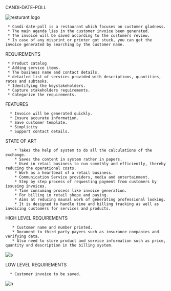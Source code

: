 CANDI-DATE-POLL
    
![resturant logo](https://user-images.githubusercontent.com/60978907/142733287-8ab34ccd-c860-43c4-8f58-dd3a6f39b313.jpg)


     * Candi-date-poll is a restaurant which focuses on customer gladness.
     * The main agenda lies in the customer invoice been generated.
     * The invoice will be saved according to the customers review.
     * In case of any misprint or printer got stuck, you can get the invoice generated by searching by the customer name.
    

 
 REQUIREMENTS
 
     * Product catalog
     * Adding service items.
     * The business name and contact details.
     * detailed list of services provided with descriptions, quantities, rates and subtasks.
     * Identifying the keystakeholders.
     * Capture stakeholders requirements.
     * Categorize the requirements.
     
     
 FEATURES
  
      * Invoice will be generated quickly.
      * Ensure accurate information.
      * Save customer template.
      * Simplicity
      * Support contact details.
      
      
 STATE OF ART
 
        * Takes the help of system to do all the calculations of the exchange.
        * Saves the content in system rather in papers.
        * Used in retail business to run sommthly and efficiently, thereby reducing the operational costs.
        * Work as a heartbeat of a retail business.
        * Communication Service providers, media and entertainment.
        * Step by step process of requesting payment from customers by issusing invoices.
        * Time consuming process like invoice generation.
        * For billing in retail shope and paying.
        * Aims at reducing maunal work of generating professional looking.
        * It is designed to handle time and billing tracking as well as invoicing customers for services and products.
        
        
 HIGH LEVEL REQUIREMENTS
 
       * Customer name and number printed.
       * Document to third party payers such as insurance companies and verifying data.
       * Also need to store product and service information such as price, quantity and description in the billing system.
       
       
![s](https://user-images.githubusercontent.com/60978907/143278093-db263132-22b6-45be-910b-63e0a4364485.jpg)

       
LOW LEVEL REQUIREMENTS

      * Customer invoice to be saved.
        
![n](https://user-images.githubusercontent.com/60978907/143279075-80ffdf5c-8150-404a-845c-d6054031f705.jpg)

        
        
 
        
       
     
